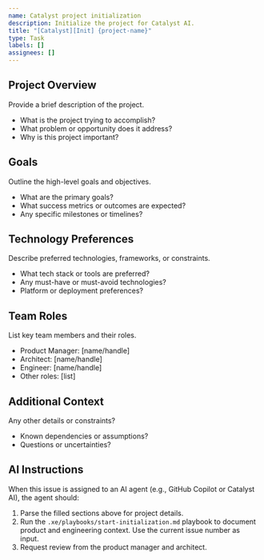 ```yaml
---
name: Catalyst project initialization
description: Initialize the project for Catalyst AI.
title: "[Catalyst][Init] {project-name}"
type: Task
labels: []
assignees: []
---
```


## Project Overview

Provide a brief description of the project.

- What is the project trying to accomplish?
- What problem or opportunity does it address?
- Why is this project important?

## Goals

Outline the high-level goals and objectives.

- What are the primary goals?
- What success metrics or outcomes are expected?
- Any specific milestones or timelines?

## Technology Preferences

Describe preferred technologies, frameworks, or constraints.

- What tech stack or tools are preferred?
- Any must-have or must-avoid technologies?
- Platform or deployment preferences?

## Team Roles

List key team members and their roles.

- Product Manager: [name/handle]
- Architect: [name/handle]
- Engineer: [name/handle]
- Other roles: [list]

## Additional Context

Any other details or constraints?

- Known dependencies or assumptions?
- Questions or uncertainties?

## AI Instructions

When this issue is assigned to an AI agent (e.g., GitHub Copilot or Catalyst AI), the agent should:

1. Parse the filled sections above for project details.
2. Run the `.xe/playbooks/start-initialization.md` playbook to document product and engineering context. Use the current issue number as input.
3. Request review from the product manager and architect.

